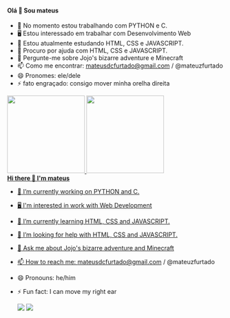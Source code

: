 #### Olá 👋 Sou mateus

- 🔭 No momento estou trabalhando com PYTHON e C.
- 🖥 Estou interessado em trabalhar com Desenvolvimento Web
- 🌱 Estou atualmente estudando HTML, CSS e JAVASCRIPT.
- 🤔 Procuro por ajuda com HTML, CSS e JAVASCRIPT.
- 💬 Pergunte-me sobre Jojo's bizarre adventure e Minecraft
- 📫 Como me encontrar: mateusdcfurtado@gmail.com / @mateuzfurtado
- 😄 Pronomes: ele/dele
- ⚡ fato engraçado: consigo mover minha orelha direita
<div>
  <a href="https://github.com/mateusfurt">
  <img height="180em" src="https://github-readme-stats.vercel.app/api?username=mateusfurt&show_icons=true&theme=material-palenight&include_all_commits=true&count_private=true"/>
<img  height="180em" src="https://github-readme-stats-git-masterrstaa-rickstaa.vercel.app/api/top-langs/?username=mateusfurt&layout=compact&langs_count=7&theme=tokyonight"/>
</div>
  <strong>Hi there 👋 I'm mateus</strong>

- 🔭 I’m currently working on PYTHON and C.
- 🖥 I'm interested in work with Web Development
- 🌱 I’m currently learning HTML, CSS and JAVASCRIPT.
- 🤔 I’m looking for help with HTML, CSS and JAVASCRIPT.
- 💬 Ask me about Jojo's bizarre adventure and Minecraft
- 📫 How to reach me: mateusdcfurtado@gmail.com / @mateuzfurtado
- 😄 Pronouns: he/him
- ⚡ Fun fact: I can move my right ear

  <div> 
  <a href="https://www.linkedin.com/in/mateus-furtado-672077262/" target="_blank"><img src="https://img.shields.io/badge/-LinkedIn-%230077B5?style=for-the-badge&logo=linkedin&logoColor=white" target="_blank"></a>
  <a href = "mailto:mateusdcfurtado@gmail.com"><img src="https://img.shields.io/badge/-Gmail-%23333?style=for-the-badge&logo=gmail&logoColor=red" target="_blank"></a>
</div> 
